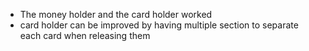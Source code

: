 - The money holder and the card holder worked
- card holder can be improved by having multiple section to separate each card when releasing them